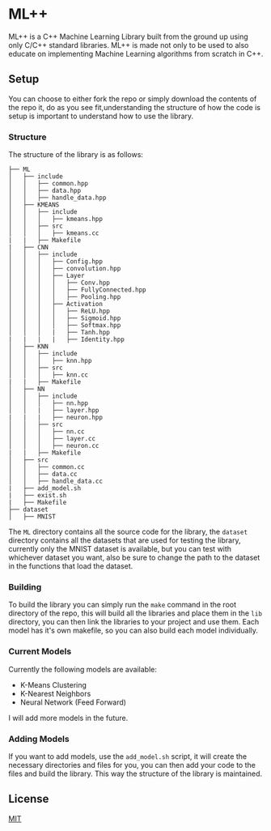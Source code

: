 # ML++

ML++ is a C++ Machine Learning Library built from the ground up using only C/C++ standard libraries. ML++ is made not only to be used to also educate on implementing Machine Learning algorithms from scratch in C++.


## Setup

You can choose to either fork the repo or simply download the contents of the repo it, do as you see fit,understanding the structure of how the code is setup is important to understand how to use the library.

### Structure

The structure of the library is as follows:

```
├── ML
│   ├── include
│   │   ├── common.hpp
│   │   ├── data.hpp
│   │   ├── handle_data.hpp
│   ├── KMEANS
│   │   ├── include
│   │   │   ├── kmeans.hpp
│   │   ├── src
│   │   │   ├── kmeans.cc
|   |   ├── Makefile
|   ├── CNN
│   │   ├── include
│   │   │   ├── Config.hpp
│   │   │   ├── convolution.hpp
│   │   │   ├── Layer 
│   │   │   │   ├── Conv.hpp
│   │   │   │   ├── FullyConnected.hpp
│   │   │   │   ├── Pooling.hpp
│   │   │   ├── Activation
│   │   │   │   ├── ReLU.hpp
│   │   │   │   ├── Sigmoid.hpp
│   │   │   │   ├── Softmax.hpp
│   │   │   |   ├── Tanh.hpp
|   |   |   |   ├── Identity.hpp
│   ├── KNN
│   │   ├── include
│   │   │   ├── knn.hpp
│   │   ├── src
│   │   │   ├── knn.cc
|   |   ├── Makefile
│   ├── NN
│   │   ├── include
│   │   │   ├── nn.hpp
│   │   |   ├── layer.hpp
|   |   |   ├── neuron.hpp
│   │   ├── src
│   │   │   ├── nn.cc
│   │   │   ├── layer.cc
│   │   │   ├── neuron.cc
|   |   ├── Makefile
│   ├── src
│   │   ├── common.cc
│   │   ├── data.cc
│   │   ├── handle_data.cc
|   ├── add_model.sh
|   ├── exist.sh
|   ├── Makefile
├── dataset
│   ├── MNIST
```

The `ML` directory contains all the source code for the library, the `dataset` directory contains all the datasets that are used for testing the library, currently only the MNIST dataset is available, but you can test with whichever dataset you want, also be sure to change the path to the dataset in the functions that load the dataset.
### Building

To build the library you can simply run the `make` command in the root directory of the repo, this will build all the libraries and place them in the `lib` directory, you can then link the libraries to your project and use them. Each model has it's own makefile, so you can also build each model individually.

### Current Models

Currently the following models are available:

* K-Means Clustering
* K-Nearest Neighbors
* Neural Network (Feed Forward)

I will add more models in the future.

### Adding Models

If you want to add models, use the `add_model.sh` script, it will create the necessary directories and files for you, you can then add your code to the files and build the library. This way the structure of the library is maintained.


## License

[MIT](https://choosealicense.com/licenses/mit/)
